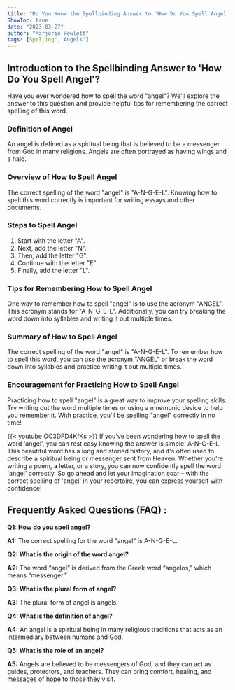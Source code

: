 ```yaml
---
title: "Do You Know the Spellbinding Answer to 'How Do You Spell Angel'? Find Out Now!"
ShowToc: true 
date: "2023-03-27"
author: "Marjorie Hewlett" 
tags: [Spelling", Angels"]
---
```

## Introduction to the Spellbinding Answer to 'How Do You Spell Angel'?

Have you ever wondered how to spell the word "angel"? We'll explore the answer to this question and provide helpful tips for remembering the correct spelling of this word.

### Definition of Angel

An angel is defined as a spiritual being that is believed to be a messenger from God in many religions. Angels are often portrayed as having wings and a halo.

### Overview of How to Spell Angel

The correct spelling of the word "angel" is "A-N-G-E-L". Knowing how to spell this word correctly is important for writing essays and other documents.

### Steps to Spell Angel

1. Start with the letter "A".
2. Next, add the letter "N".
3. Then, add the letter "G".
4. Continue with the letter "E".
5. Finally, add the letter "L".

### Tips for Remembering How to Spell Angel

One way to remember how to spell "angel" is to use the acronym "ANGEL". This acronym stands for "A-N-G-E-L". Additionally, you can try breaking the word down into syllables and writing it out multiple times.

### Summary of How to Spell Angel

The correct spelling of the word "angel" is "A-N-G-E-L". To remember how to spell this word, you can use the acronym "ANGEL" or break the word down into syllables and practice writing it out multiple times.

### Encouragement for Practicing How to Spell Angel

Practicing how to spell "angel" is a great way to improve your spelling skills. Try writing out the word multiple times or using a mnemonic device to help you remember it. With practice, you'll be spelling "angel" correctly in no time!

{{< youtube OC3DFD4KfKs >}} 
If you've been wondering how to spell the word 'angel', you can rest easy knowing the answer is simple: A-N-G-E-L. This beautiful word has a long and storied history, and it's often used to describe a spiritual being or messenger sent from Heaven. Whether you're writing a poem, a letter, or a story, you can now confidently spell the word 'angel' correctly. So go ahead and let your imagination soar – with the correct spelling of 'angel' in your repertoire, you can express yourself with confidence!

## Frequently Asked Questions (FAQ) :
**Q1: How do you spell angel?**

**A1:** The correct spelling for the word "angel" is A-N-G-E-L. 

**Q2: What is the origin of the word angel?**

**A2:** The word “angel” is derived from the Greek word “angelos,” which means “messenger.” 

**Q3: What is the plural form of angel?**

**A3:** The plural form of angel is angels. 

**Q4: What is the definition of angel?**

**A4:** An angel is a spiritual being in many religious traditions that acts as an intermediary between humans and God. 

**Q5: What is the role of an angel?**

**A5:** Angels are believed to be messengers of God, and they can act as guides, protectors, and teachers. They can bring comfort, healing, and messages of hope to those they visit.






